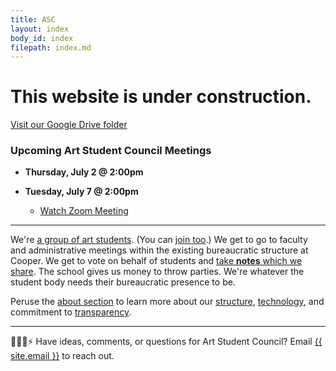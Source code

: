 ```yaml
---
title: ASC
layout: index
body_id: index
filepath: index.md
---
```


<h1> This website is under construction. </h1>

[Visit our Google Drive folder](https://drive.google.com/drive/folders/1CyBm0rkOotucb0MB5rOy7tP8oAHKrs0c?usp=sharing)


<h3> Upcoming Art Student Council Meetings </h3>


- **Thursday, July 2 @ 2:00pm**


- **Tuesday, July 7 @ 2:00pm**
  - [Watch Zoom Meeting](https://drive.google.com/drive/folders/1-z85eoW3Jtrgq4vTgSK2CnyFDUioa-Hx?usp=sharing)



***

We're [a group of art students](/people). (You can [join too](mailto:asc.cooperunion@gmail.com).) We get to go to faculty and administrative meetings within the existing bureaucratic structure at Cooper. We get to vote on behalf of students and [take **notes** which we share](/notes). The school gives us money to throw parties. We're whatever the student body needs their bureaucratic presence to be.

Peruse the [about section](/about) to learn more about our [structure](/about/committees), [technology](/about/this-site), and commitment to [transparency](/about/transparency).

***

🙇💭📨⚡ Have ideas, comments, or questions for Art Student Council? Email <a href="mailto:{{ site.email }}">{{ site.email }}</a> to reach out.
